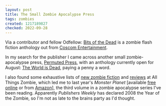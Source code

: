 ```yaml
---
layout: post
title: The Small Zombie Apocalypse Press
tags: zombies
created: 1217189827
checked: 2022-09-28
---
```

Via a contributor and fellow Odfellow:  [Bits of the Dead](http://www.amazon.com/Bits-Dead-Anthology-Piers-Anthony/dp/1897217811) is a zombie flash fiction anthology out from [Coscom Entertainment](http://www.coscomentertainment.com/).

In my search for the publisher I came across another small zombie-apocalypse press, [Permuted Press](http://permutedpress.com/), with an anthology currently open for August:  [The World is Dead](http://web.archive.org/web/20100103060955/http://permutedpress.com/worldisdead.php), paying a penny a word.

I also found some exhaustive lists of [new zombie fiction](http://web.archive.org/web/20180311140530/http://www.allthingszombie.com/books.php) and [reviews](http://web.archive.org/web/20180311140053/http://www.allthingszombie.com/books_reviews.php) at All Things Zombie, which led me to last year's *Monster Planet* [available [free online](http://www.brokentype.com/planet/) or from [Amazon](http://www.amazon.com/Monster-Planet-Zombie-David-Wellington/dp/1560258675)], the third volume in a zombie apocalypse series I've been reading.  Apparently *Publishers Weekly* has declared 2008 the Year of the Zombie, so I'm not as late to the brains party as I'd thought.
